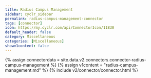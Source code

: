```yaml
---
title: Radius Campus Management
sidebar: cyclr_sidebar
permalink: radius-campus-management-connector
tags: [connector]
icon: https://my.cyclr.com/api/ConnectorIcon/11830
default_header: false
category: Miscellaneous
categories: [Miscellaneous]
showv1content: false
---
```

{% assign connectordata = site.data.v2.connectors.connector-radius-campus-management %}
{% assign v1content = "radius-campus-management.md" %}
{% include v2/connector/connector.html %}	